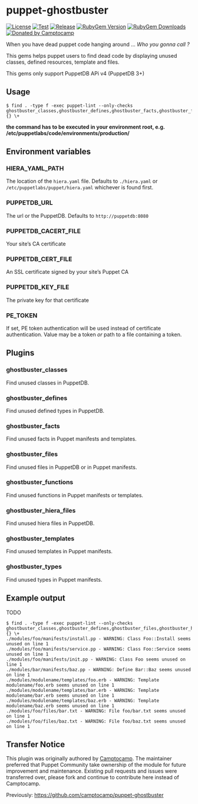 puppet-ghostbuster
==================

[![License](https://img.shields.io/github/license/voxpupuli/puppet-ghostbuster.svg)](https://github.com/voxpupuli/puppet-ghostbuster/blob/master/LICENSE)
[![Test](https://github.com/voxpupuli/puppet-ghostbuster/actions/workflows/test.yml/badge.svg)](https://github.com/voxpupuli/puppet-ghostbuster/actions/workflows/test.yml)
[![Release](https://github.com/voxpupuli/puppet-ghostbuster/actions/workflows/release.yml/badge.svg)](https://github.com/voxpupuli/puppet-ghostbuster/actions/workflows/release.yml)
[![RubyGem Version](https://img.shields.io/gem/v/puppet-ghostbuster.svg)](https://rubygems.org/gems/puppet-ghostbuster)
[![RubyGem Downloads](https://img.shields.io/gem/dt/puppet-ghostbuster.svg)](https://rubygems.org/gems/puppet-ghostbuster)
[![Donated by Camptocamp](https://img.shields.io/badge/donated%20by-camptocamp-fb7047.svg)](#transfer-notice)

When you have dead puppet code hanging around ...
*Who you gonna call ?*


This gems helps puppet users to find dead code by displaying unused classes, defined resources, template and files.

This gems only support PuppetDB APi v4 (PuppetDB 3+)

Usage
-----

```shell
$ find . -type f -exec puppet-lint --only-checks ghostbuster_classes,ghostbuster_defines,ghostbuster_facts,ghostbuster_files,ghostbuster_functions,ghostbuster_hiera_files,ghostbuster_templates,ghostbuster_types {} \+
```

**the command has to be executed in your environment root, e.g. /etc/puppetlabs/code/environments/production/**

Environment variables
---------------------

### HIERA_YAML_PATH

The location of the `hiera.yaml` file. Defaults to `./hiera.yaml` or `/etc/puppetlabs/puppet/hiera.yaml` whichever is found first.

### PUPPETDB_URL

The url or the PuppetDB. Defaults to `http://puppetdb:8080`

### PUPPETDB_CACERT_FILE

Your site’s CA certificate

### PUPPETDB_CERT_FILE

An SSL certificate signed by your site’s Puppet CA

### PUPPETDB_KEY_FILE

The private key for that certificate

### PE_TOKEN

If set, PE token authentication will be used instead of certificate authentication.
Value may be a token _or_ path to a file containing a token.

Plugins
-------

### ghostbuster_classes

Find unused classes in PuppetDB.

### ghostbuster_defines

Find unused defined types in PuppetDB.

### ghostbuster_facts

Find unused facts in Puppet manifests and templates.

### ghostbuster_files

Find unused files in PuppetDB or in Puppet manifests.

### ghostbuster_functions

Find unused functions in Puppet manifests or templates.

### ghostbuster_hiera_files

Find unused hiera files in PuppetDB.

### ghostbuster_templates

Find unused templates in Puppet manifests.

### ghostbuster_types

Find unused types in Puppet manifests.

Example output
--------------

TODO
```
$ find . -type f -exec puppet-lint --only-checks ghostbuster_classes,ghostbuster_defines,ghostbuster_files,ghostbuster_hiera_files,ghostbuster_templates {} \+
./modules/foo/manifests/install.pp - WARNING: Class Foo::Install seems unused on line 1
./modules/foo/manifests/service.pp - WARNING: Class Foo::Service seems unused on line 1
./modules/foo/manifests/init.pp - WARNING: Class Foo seems unused on line 1
./modules/bar/manifests/baz.pp - WARNING: Define Bar::Baz seems unused on line 1
./modules/modulename/templates/foo.erb - WARNING: Template modulename/foo.erb seems unused on line 1
./modules/modulename/templates/bar.erb - WARNING: Template modulename/bar.erb seems unused on line 1
./modules/modulename/templates/baz.erb - WARNING: Template modulename/baz.erb seems unused on line 1
./modules/foo/files/bar.txt - WARNING: File foo/bar.txt seems unused on line 1
./modules/foo/files/baz.txt - WARNING: File foo/baz.txt seems unused on line 1
```

## Transfer Notice

This plugin was originally authored by [Camptocamp](http://www.camptocamp.com).
The maintainer preferred that Puppet Community take ownership of the module for future improvement and maintenance.
Existing pull requests and issues were transferred over, please fork and continue to contribute here instead of Camptocamp.

Previously: https://github.com/camptocamp/puppet-ghostbuster
